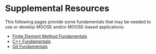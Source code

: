 # Supplemental Resources

This following pages provide some fundamentals that may be needed to use or
develop MOOSE and/or MOOSE-based applications:

- [Finite Element Method Fundamentals](finite_element_concepts/index.md)
- [C++ Fundamentals](help/c++/index.md)
- [Git Fundamentals](git.md)
